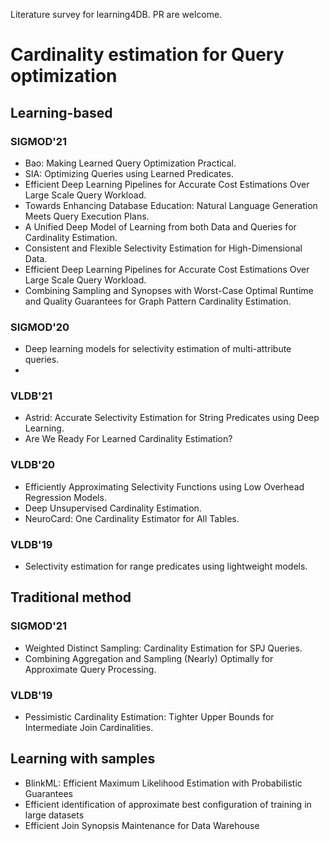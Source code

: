 Literature survey for learning4DB. PR are welcome.

# Cardinality estimation for Query optimization

## Learning-based
### SIGMOD'21
* Bao: Making Learned Query Optimization Practical.
* SIA: Optimizing Queries using Learned Predicates.
* Efficient Deep Learning Pipelines for Accurate Cost Estimations Over Large Scale Query Workload.
* Towards Enhancing Database Education: Natural Language Generation Meets Query Execution Plans.
* A Unified Deep Model of Learning from both Data and Queries for Cardinality Estimation.
* Consistent and Flexible Selectivity Estimation for High-Dimensional Data.
* Efficient Deep Learning Pipelines for Accurate Cost Estimations Over Large Scale Query Workload.
* Combining Sampling and Synopses with Worst-Case Optimal Runtime and Quality Guarantees for Graph Pattern Cardinality Estimation.

### SIGMOD'20
* Deep learning models for selectivity estimation of multi-attribute queries.
* 


### VLDB'21
* Astrid: Accurate Selectivity Estimation for String Predicates using Deep Learning.
* Are We Ready For Learned Cardinality Estimation?

### VLDB'20
* Efficiently Approximating Selectivity Functions using Low Overhead Regression Models.
* Deep Unsupervised Cardinality Estimation.
* NeuroCard: One Cardinality Estimator for All Tables.

### VLDB'19
* Selectivity estimation for range predicates using lightweight models.



## Traditional method
### SIGMOD'21
* Weighted Distinct Sampling: Cardinality Estimation for SPJ Queries.
* Combining Aggregation and Sampling (Nearly) Optimally for Approximate Query Processing.


### VLDB'19
* Pessimistic Cardinality Estimation: Tighter Upper Bounds for Intermediate Join Cardinalities.

## Learning with samples
* BlinkML: Efficient Maximum Likelihood Estimation with Probabilistic Guarantees
* Efficient identification of approximate best configuration of training in large datasets
* Efficient Join Synopsis Maintenance for Data Warehouse








